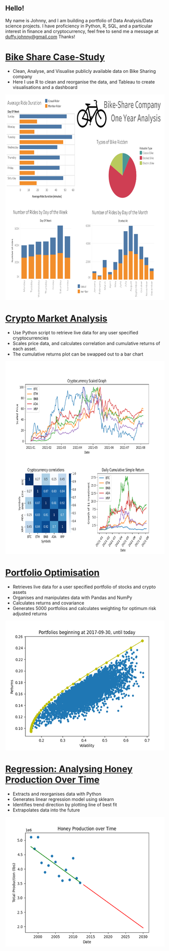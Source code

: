 ## Hello!
My name is Johnny, and I am building a portfolio of Data Analysis/Data science projects. I have proficiency in Python, R, SQL, and a particular interest in finance and cryptocurrency, feel free to send me a message at duffy.johnny@gmail.com
Thanks!

# [Bike Share Case-Study](https://github.com/JohnnyDuffy/DataPortfolio/tree/main/Bike%20Share%20Case-study)
* Clean, Analyse, and Visualise publicly available data on Bike Sharing company
* Here I use R to clean and reorganise the data, and Tableau to create visualisations and a dashboard
<p align="center">
<img src="Bike Share Case-study/resources/BikeDashboard.png" width="800" height="650">
</p>

# [Crypto Market Analysis](https://github.com/JohnnyDuffy/Portfolio/blob/main/CryptoMarketAnalysis.py)
* Use Python script to retrieve live data for any user specified cryptocurrencies
* Scales price data, and calculates correlation and cumulative returns of each asset. 
* The cumulative returns plot can be swapped out to a bar chart
<p align="center">
<img src="Crypto Market Analysis/CMA.png" width="800" height="610">
</p>

# [Portfolio Optimisation](https://github.com/JohnnyDuffy/DataPortfolio/blob/main/PortfolioOptimisation/PortfolioOptimiser.py)
* Retrieves live data for a user specified portfolio of stocks and crypto assets
* Organises and manipulates data with Pandas and NumPy
* Calculates returns and covariance
* Generates 5000 portfolios and calculates weighting for optimum risk adjusted returns
<p align="center">
<img src="PortfolioOptimisation/PO.png" width="550" height="410">
</p>

# [Regression: Analysing Honey Production Over Time](https://github.com/JohnnyDuffy/DataPortfolio/blob/main/LinearRegression/Regression.py)
* Extracts and reorganises data with Python
* Generates linear regression model using sklearn
* Identifies trend direction by plotting line of best fit
* Extrapolates data into the future
<p align="center">
<img src="LinearRegression/REG.png" width="550" height="410">
</p>
